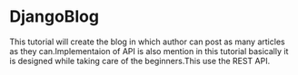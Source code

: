 DjangoBlog
==========

This tutorial will create the blog in which author can post as many articles as they can.Implementaion of API is also mention in this tutorial basically it is designed while taking care of the beginners.This use the REST API.


